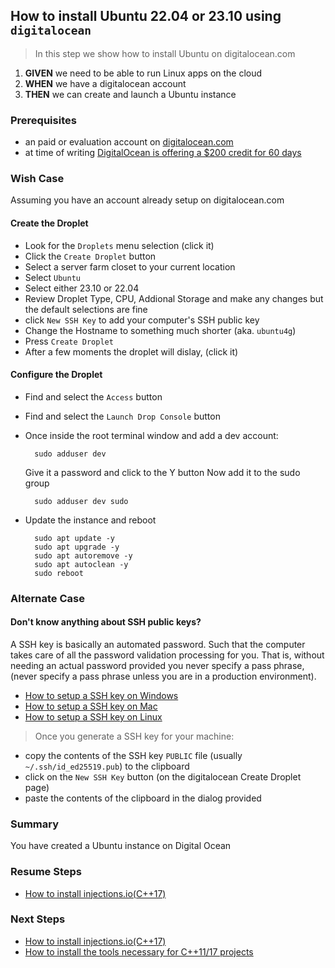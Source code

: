 ## How to install Ubuntu 22.04 or 23.10 using `digitalocean`
> In this step we show how to install Ubuntu on digitalocean.com

 1. **GIVEN** we need to be able to run Linux apps on the cloud
 2. **WHEN** we have a digitalocean account  
 3. **THEN** we can create and launch a Ubuntu instance

### Prerequisites
- an paid or evaluation account on [digitalocean.com](https://www.digitalocean.com)
- at time of writing [DigitalOcean is offering a $200 credit for 60 days](https://www.digitalocean.com)

### Wish Case
Assuming you have an account already setup on digitalocean.com
#### Create the Droplet
- Look for the `Droplets` menu selection (click it)
- Click the `Create Droplet` button
- Select a server farm closet to your current location
- Select `Ubuntu`
- Select either 23.10 or 22.04
- Review Droplet Type, CPU, Addional Storage and make any changes but the default selections are fine
- click `New SSH Key` to add your computer's SSH public key
- Change the Hostname to something much shorter (aka. `ubuntu4g`)
- Press `Create Droplet`
- After a few moments the droplet will dislay, (click it)
#### Configure the Droplet
- Find and select the `Access` button
- Find and select the `Launch Drop Console` button 
- Once inside the root terminal window and add a dev account:

		sudo adduser dev

	Give it a password and click to the Y button
	Now add it to the sudo group

		sudo adduser dev sudo

- Update the instance and reboot

		sudo apt update -y
		sudo apt upgrade -y
		sudo apt autoremove -y
		sudo apt autoclean -y
		sudo reboot 
		
### Alternate Case
#### Don't know anything about SSH public keys?
A SSH key is basically an automated password. Such that the computer takes care of all the password validation processing for you. That is, without needing an actual password provided you never specify a pass phrase, (never specify a pass phrase unless you are in a production environment).
- [How to setup a SSH key on Windows](https://www.youtube.com/watch?v=oAbYL3bktMA)
- [How to setup a SSH key on Mac](https://www.youtube.com/watch?v=a6tbQRNyfss)
- [How to setup a SSH key on Linux](https://www.youtube.com/watch?v=eUwOlc9HfZs)
> Once you generate a SSH key for your machine:
- copy the contents of the SSH key `PUBLIC` file (usually `~/.ssh/id_ed25519.pub`) to the clipboard
- click on the `New SSH Key` button (on the digitalocean Create Droplet page)
- paste the contents of the clipboard in the dialog provided

### Summary
You have created a Ubuntu instance on Digital Ocean

### Resume Steps

- [How to install injections.io(C++17)](https://github.com/perriera/injections)

### Next Steps

- [How to install injections.io(C++17)](https://github.com/perriera/injections)
- [How to install the tools necessary for C++11/17 projects](https://github.com/perriera/for_interfaces/blob/main/cpp/README.md)
